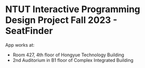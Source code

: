 # NTUT Interactive Programming Design Project Fall 2023 - SeatFinder
App works at: 
- Room 427, 4th floor of Hongyue Technology Building
- 2nd Auditorium in B1 floor of Complex Integrated Building
